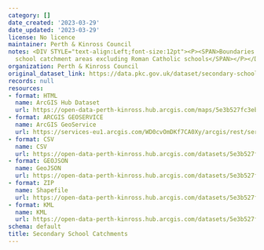 ```yaml
---
category: []
date_created: '2023-03-29'
date_updated: '2023-03-29'
license: No licence
maintainer: Perth & Kinross Council
notes: <DIV STYLE="text-align:Left;font-size:12pt"><P><SPAN>Boundaries for secondary
  school catchment areas excluding Roman Catholic schools</SPAN></P></DIV>
organization: Perth & Kinross Council
original_dataset_link: https://data.pkc.gov.uk/dataset/secondary-school-catchments1
records: null
resources:
- format: HTML
  name: ArcGIS Hub Dataset
  url: https://open-data-perth-kinross.hub.arcgis.com/maps/5e3b527fc3eb4de1ac53d80fce54836c_6
- format: ARCGIS GEOSERVICE
  name: ArcGIS GeoService
  url: https://services-eu1.arcgis.com/WD0cvOmDKf7CA0Xy/arcgis/rest/services/Secondary_School_Catchments/FeatureServer/6
- format: CSV
  name: CSV
  url: https://open-data-perth-kinross.hub.arcgis.com/datasets/5e3b527fc3eb4de1ac53d80fce54836c_6.csv?outSR=%7B%22latestWkid%22%3A27700%2C%22wkid%22%3A27700%7D
- format: GEOJSON
  name: GeoJSON
  url: https://open-data-perth-kinross.hub.arcgis.com/datasets/5e3b527fc3eb4de1ac53d80fce54836c_6.geojson?outSR=%7B%22latestWkid%22%3A27700%2C%22wkid%22%3A27700%7D
- format: ZIP
  name: Shapefile
  url: https://open-data-perth-kinross.hub.arcgis.com/datasets/5e3b527fc3eb4de1ac53d80fce54836c_6.zip?outSR=%7B%22latestWkid%22%3A27700%2C%22wkid%22%3A27700%7D
- format: KML
  name: KML
  url: https://open-data-perth-kinross.hub.arcgis.com/datasets/5e3b527fc3eb4de1ac53d80fce54836c_6.kml?outSR=%7B%22latestWkid%22%3A27700%2C%22wkid%22%3A27700%7D
schema: default
title: Secondary School Catchments
---
```

